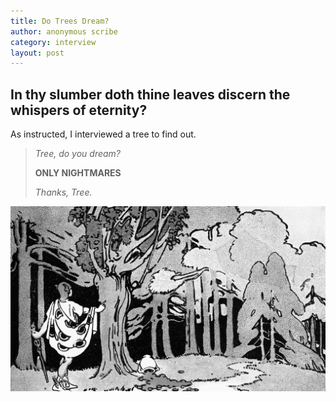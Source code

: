 ```yaml
---
title: Do Trees Dream?
author: anonymous scribe
category: interview
layout: post
---
```

## In thy slumber doth thine leaves discern the whispers of eternity?
As instructed, I interviewed a tree to find out.

>*Tree, do you dream?*
>
>**ONLY NIGHTMARES**
>
>*Thanks, Tree.*

![dreamtree.gif](assets/images/dreamtree.gif)
